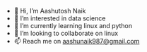 - 👋 Hi, I’m Aashutosh Naik
- 👀 I’m interested in data science
- 🌱 I’m currently learning linux and python
- 💞️ I’m looking to collaborate on linux
- 📫 Reach me on aashunaik987@gmail.com

<!---
aashunaik987/aashunaik987 is a ✨ special ✨ repository because its `README.md` (this file) appears on your GitHub profile.
You can click the Preview link to take a look at your changes.
--->
